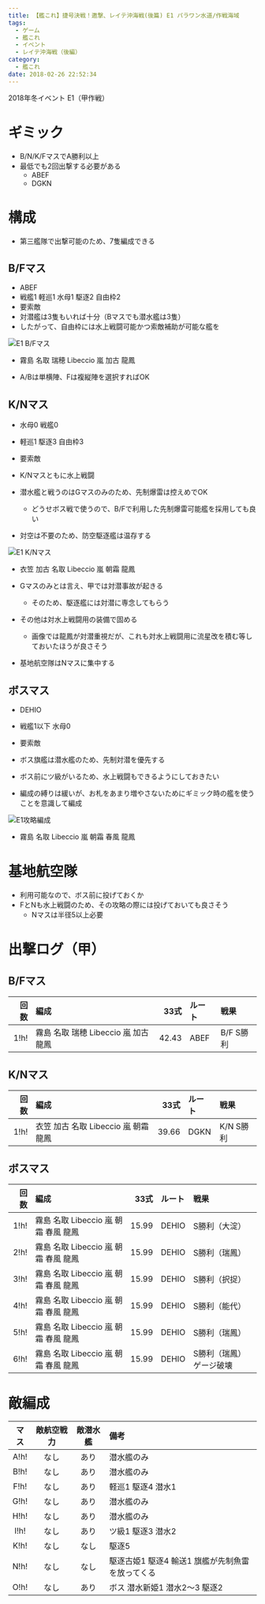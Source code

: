 ```yaml
---
title: 【艦これ】捷号決戦！邀撃、レイテ沖海戦(後篇) E1 パラワン水道/作戦海域
tags:
  - ゲーム
  - 艦これ
  - イベント
  - レイテ沖海戦（後編）
category:
  - 艦これ
date: 2018-02-26 22:52:34
---
```



2018年冬イベント E1（甲作戦）

<!-- more -->

# ギミック

* B/N/K/FマスでA勝利以上
* 最低でも2回出撃する必要がある
  * ABEF
  * DGKN

# 構成

* 第三艦隊で出撃可能のため、7隻編成できる

## B/Fマス

* ABEF
* 戦艦1 軽巡1 水母1 駆逐2 自由枠2
* 要索敵
* 対潜艦は3隻もいれば十分（Bマスでも潜水艦は3隻）
* したがって、自由枠には水上戦闘可能かつ索敵補助が可能な艦を

![E1 B/Fマス](e1-bf.png "E1 B/Fマスギミック")

* 霧島 名取 瑞穂 Libeccio 嵐 加古 龍鳳

* A/Bは単横陣、Fは複縦陣を選択すればOK

## K/Nマス

* 水母0 戦艦0
* 軽巡1 駆逐3 自由枠3
* 要索敵

* K/Nマスともに水上戦闘
* 潜水艦と戦うのはGマスのみのため、先制爆雷は控えめでOK
  * どうせボス戦で使うので、B/Fで利用した先制爆雷可能艦を採用しても良い
* 対空は不要のため、防空駆逐艦は温存する

<!-- TODO: 画像作り直す -->

![E1 K/Nマス](e1-kn.png "E1 K/Nマスギミック")

* 衣笠 加古 名取 Libeccio 嵐 朝霜 龍鳳
* Gマスのみとは言え、甲では対潜事故が起きる
  * そのため、駆逐艦には対潜に専念してもらう
* その他は対水上戦闘用の装備で固める
  * 画像では龍鳳が対潜重視だが、これも対水上戦闘用に流星改を積む等しておいたほうが良さそう

* 基地航空隊はNマスに集中する

## ボスマス

* DEHIO
* 戦艦1以下 水母0
* 要索敵

* ボス旗艦は潜水艦のため、先制対潜を優先する
* ボス前にツ級がいるため、水上戦闘もできるようにしておきたい
* 編成の縛りは緩いが、お札をあまり増やさないためにギミック時の艦を使うことを意識して編成

![E1攻略編成](e1-party.png "E1攻略編成")

* 霧島 名取 Libeccio 嵐 朝霜 春風 龍鳳

# 基地航空隊

* 利用可能なので、ボス前に投げておくか
* FとNも水上戦闘のため、その攻略の際には投げておいても良さそう
  * Nマスは半径5以上必要

# 出撃ログ（甲）

## B/Fマス

|回数|編成|33式|ルート|戦果|
|--:|:---|----:|:----|:---|
|1!h!|霧島 名取 瑞穂 Libeccio 嵐 加古 龍鳳|42.43|ABEF|B/F S勝利|

## K/Nマス

|回数|編成|33式|ルート|戦果|
|--:|:---|----:|:----|:---|
|1!h!|衣笠 加古 名取 Libeccio 嵐 朝霜 龍鳳|39.66|DGKN|K/N S勝利|

## ボスマス

|回数|編成|33式|ルート|戦果|
|--:|:---|----:|:----|:---|
|1!h!|霧島 名取 Libeccio 嵐 朝霜 春風 龍鳳|15.99|DEHIO|S勝利（大淀）|
|2!h!|霧島 名取 Libeccio 嵐 朝霜 春風 龍鳳|15.99|DEHIO|S勝利（瑞鳳）|
|3!h!|霧島 名取 Libeccio 嵐 朝霜 春風 龍鳳|15.99|DEHIO|S勝利（択捉）|
|4!h!|霧島 名取 Libeccio 嵐 朝霜 春風 龍鳳|15.99|DEHIO|S勝利（能代）|
|5!h!|霧島 名取 Libeccio 嵐 朝霜 春風 龍鳳|15.99|DEHIO|S勝利（瑞鳳）|
|6!h!|霧島 名取 Libeccio 嵐 朝霜 春風 龍鳳|15.99|DEHIO|S勝利（瑞鳳） ゲージ破壊|

# 敵編成

|マス|敵航空戦力|敵潜水艦|備考|
|:-:|:-:|:-:|:-|
|A!h!|なし|あり|潜水艦のみ|
|B!h!|なし|あり|潜水艦のみ|
|F!h!|なし|あり|軽巡1 駆逐4 潜水1|
|G!h!|なし|あり|潜水艦のみ|
|H!h!|なし|あり|潜水艦のみ|
|I!h!|なし|あり|ツ級1 駆逐3 潜水2|
|K!h!|なし|なし|駆逐5|
|N!h!|なし|なし|駆逐古姫1 駆逐4 輸送1 旗艦が先制魚雷を放ってくる|
|O!h!|なし|あり|ボス 潜水新姫1 潜水2～3 駆逐2|
